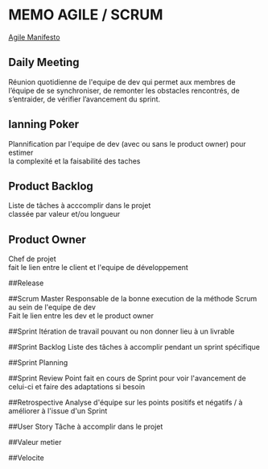 # MEMO AGILE / SCRUM

[Agile Manifesto](http://agilemanifesto.org/iso/fr/manifesto.html)

## Daily Meeting
Réunion quotidienne de l'equipe de dev  qui permet aux membres de l’équipe de se synchroniser, de remonter les obstacles rencontrés, de s’entraider, de vérifier l’avancement du sprint. 

## lanning Poker
Plannification par l'equipe de dev (avec ou sans le product owner) pour estimer<br>
la complexité et la faisabilité des taches

## Product Backlog
Liste de tâches à acccomplir dans le projet<br>
classée par valeur et/ou longueur


## Product Owner
Chef de projet<br>
fait le lien entre le client et l'equipe de développement


##Release

##Scrum Master
Responsable de la bonne execution de la méthode Scrum au sein de l'equipe de dev<br>
Fait le lien entre les dev et le product owner


##Sprint
Itération de travail pouvant ou non donner lieu à un livrable

##Sprint Backlog
Liste des tâches à accomplir pendant un sprint spécifique

##Sprint Planning

##Sprint Review
Point fait en cours de Sprint pour voir l'avancement de celui-ci et faire des adaptations si besoin

##Retrospective
Analyse d'équipe sur les points positifs et négatifs / à améliorer à l'issue d'un Sprint

##User Story
Tâche à accomplir dans le projet

##Valeur metier

##Velocite




